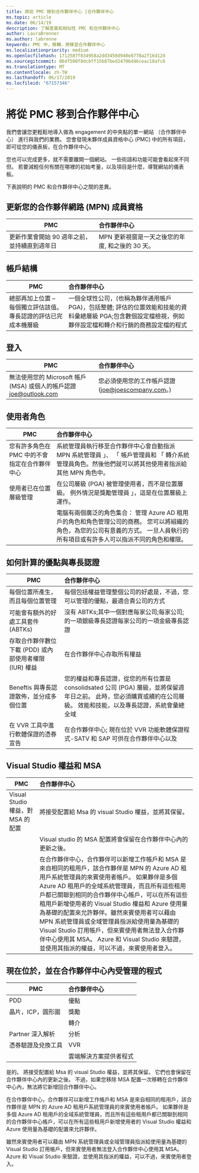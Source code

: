 ```yaml
---
title: 將從 PMC 移到合作夥伴中心 |合作夥伴中心
ms.topic: article
ms.date: 06/14/19
description: 了解差異和相似性 PMC 和合作夥伴中心
author: LauraBrenner
ms.author: labrenne
keywords: PMC 中，移轉，將移至合作夥伴中心
ms.localizationpriority: medium
ms.openlocfilehash: 1712587f834958a2dd3450d940e8778a2f16d12d
ms.sourcegitcommit: 06df500f8dcbff15b87bed2470bd46ceac18afc6
ms.translationtype: MT
ms.contentlocale: zh-TW
ms.lasthandoff: 06/17/2019
ms.locfileid: "67157346"
---
```

# <a name="moving-from-pmc-to-partner-center"></a>將從 PMC 移到合作夥伴中心

我們會讓您更輕鬆地導入做為 engagement 的中央點的單一網站 （合作夥伴中心） 進行與我們的業務。 您會發現未夥伴成員資格中心 (PMC) 中的所有項目，即可從您的儀表板，在合作夥伴中心。 

您也可以完成更多，就不需要離開一個網站。 一些術語和功能可能會看起來不同但。 若要減輕任何有關在哪裡的初始考量，以及項目是什麼，導覽網站的儀表板。

下表說明的 PMC 和合作夥伴中心之間的差異。

## <a name="renewing-your-partner-network-mpn-membership"></a>更新您的合作夥伴網路 (MPN) 成員資格

|**PMC**   |**合作夥伴中心**|
|----------------------|:-----------------------------|
|更新作業會開始 90 週年之前，並持續直到週年日| MPN 更新視窗是一天之後您的年度, 和之後的 30 天。|

## <a name="account-structure"></a>帳戶結構

|**PMC**   |**合作夥伴中心**|
|----------------------|:-----------------------------|
|總部再加上位置 – 每個獨立評估該值。 專長認證的評估已完成本機層級|一個全球性公司，(也稱為夥伴通用帳戶 PGA)，包括整體; 評估的位置效能和技能的資料彙總層級 PGA;包含數個設定檔檢視，例如夥伴設定檔和轉介和行銷的商務設定檔的程式|

## <a name="sign-in"></a>登入

|**PMC**   |**合作夥伴中心**|
|----------------------|:-----------------------------|
|無法使用您的 Microsoft 帳戶 (MSA) 或個人的帳戶認證 joe@outlook.com|您必須使用您的工作帳戶認證 (joe@joescompany.com。)|

## <a name="user-roles"></a>使用者角色

|**PMC**   |**合作夥伴中心**|
|----------------------|:-----------------------------|
|您有許多角色在 PMC 中的不會指定在合作夥伴中心|系統管理員執行移至合作夥伴中心會自動指派 MPN 系統管理員 」、 「 帳戶管理員和 「 轉介系統管理員角色。然後他們就可以將其他使用者指派給其他 MPN 角色中。|
|使用者已在位置層級管理|在公司層級 (PGA) 被管理使用者，而不是位置層級。 例外情況是獎勵管理員 」，這是在位置層級上運作。|
|   |電腦有兩個廣泛的角色集合： 管理 Azure AD 租用戶的角色和角色管理公司的商務。 您可以將組織的角色，為您的公司有意義的方式。 一旦人員執行的所有項目或有許多人可以指派不同的角色和權限。 

## <a name="how-benefits-and-competencies-are-accounted-for"></a>如何計算的優點與專長認證

|**PMC**   |**合作夥伴中心**|
|----------------------|:-----------------------------|
|每個位置所產生，而且每個位置管理|每個包括權益管理整個公司的好處是，不過，您可以管理的優點，最適合貴公司的方式 |
|可能會有額外的好處工具套件 (ABTKs)|沒有 ABTKs;其中一個對應每家公司;每家公司; 的一項銀級專長認證每家公司的一項金級專長認證|
|存取合作夥伴數位下載 (PDD) 或內部使用者權限 (IUR) 權益|在合作夥伴中心存取所有權益|
|Beneftis 與專長認證散佈，並分成多個位置|您的權益和專長認證，從您的所有位置是 consolidsated 公司 (PGA) 層級，並將保留週年日之前。 此時，您必須購買或續約在公司層級。 效能和技能，以及專長認證，系統會彙總全域|
|在 VVR 工具中進行軟體保證的憑券宣告|在合作夥伴中心; 現在位於 VVR 功能軟體保證程式-SATV 和 SAP 可供在合作夥伴中心以及|

## <a name="visual-studio-benefits-and-msa"></a>Visual Studio 權益和 MSA

|**PMC**   |**合作夥伴中心**   |
|-----------------|:-----------------|
|Visual Studio 權益，對 MSA 的配置|將接受配置給 Msa 的 visual Studio 權益，並將其保留。|
||Visual studio 的 MSA 配置將會保留在合作夥伴中心內的更新之後。|
||在合作夥伴中心，合作夥伴可以新增工作帳戶和 MSA 是來自相同的租用戶，該合作夥伴是 MPN 的 Azure AD 租用戶系統管理員的來賓使用者帳戶。 如果夥伴是多個 Azure AD 租用戶的全域系統管理員，而且所有這些租用戶都已關聯到相同的合作夥伴中心帳戶，可以在所有這些租用戶新增使用者的 Visual Studio 權益和 Azure 使用量為基礎的配置來允許夥伴。雖然來賓使用者可以藉由 MPN 系統管理員或全域管理員指派給使用量為基礎的 Visual Studio 訂用帳戶，但來賓使用者無法登入合作夥伴中心使用其 MSA。 Azure 和 Visual Studio 來驗證，並使用其指派的權益，可以不過，來賓使用者登入。 |

## <a name="programs-now-located-and-managed-in-partner-center"></a>現在位於，並在合作夥伴中心內受管理的程式 

|**PMC**   |**合作夥伴中心**|
|----------------------|:-----------------------------|
|PDD  |優點|
|晶片，ICP，圓形圖 | 獎勵|
||轉介|
|Partner 深入解析| 分析|
|憑券驗證及兌換工具| VVR |
|           |雲端解決方案提供者程式|

是的。 將接受配置給 Msa 的 visual Studio 權益，並將其保留。 它們也會保留在合作夥伴中心內的更新之後。 不過，如果您移除 MSA 配置一次移轉在合作夥伴中心內，無法將它新增回合作夥伴中心。

在合作夥伴中心，合作夥伴可以新增工作帳戶和 MSA 是來自相同的租用戶，該合作夥伴是 MPN 的 Azure AD 租用戶系統管理員的來賓使用者帳戶。 如果夥伴是多個 Azure AD 租用戶的全域系統管理員，而且所有這些租用戶都已關聯到相同的合作夥伴中心帳戶，可以在所有這些租用戶新增使用者的 Visual Studio 權益和 Azure 使用量為基礎的配置來允許夥伴。

雖然來賓使用者可以藉由 MPN 系統管理員或全域管理員指派給使用量為基礎的 Visual Studio 訂用帳戶，但來賓使用者無法登入合作夥伴中心使用其 MSA。 Azure 和 Visual Studio 來驗證，並使用其指派的權益，可以不過，來賓使用者登入。